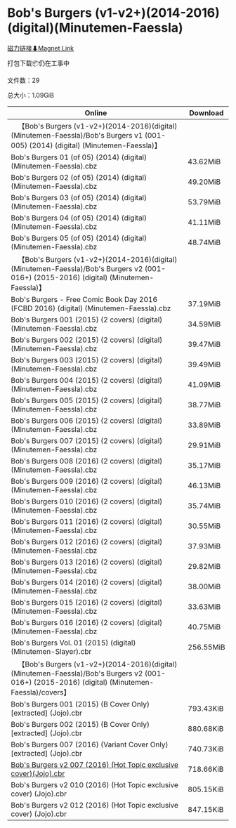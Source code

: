 # Bob's Burgers (v1-v2+)(2014-2016)(digital)(Minutemen-Faessla)

[磁力链接⬇Magnet Link](magnet:?xt=urn:btih:c67226c244cb1c5d5eebce0425051b59a61518e6&dn=Bob%27s%20Burgers%20%28v1-v2%2B%29%282014-2016%29%28digital%29%28Minutemen-Faessla%29)

打包下载📦仍在工事中

文件数：29

总大小：1.09GiB

Online | Download
--- | ---
&emsp;【Bob's Burgers (v1-v2+)(2014-2016)(digital)(Minutemen-Faessla)/Bob's Burgers v1 (001-005) (2014) (digital) (Minutemen-Faessla)】 | 
Bob's Burgers 01 (of 05) (2014) (digital) (Minutemen-Faessla).cbz | 43.62MiB
Bob's Burgers 02 (of 05) (2014) (digital) (Minutemen-Faessla).cbz | 49.20MiB
Bob's Burgers 03 (of 05) (2014) (digital) (Minutemen-Faessla).cbz | 53.79MiB
Bob's Burgers 04 (of 05) (2014) (digital) (Minutemen-Faessla).cbz | 41.11MiB
Bob's Burgers 05 (of 05) (2014) (digital) (Minutemen-Faessla).cbz | 48.74MiB
&emsp;【Bob's Burgers (v1-v2+)(2014-2016)(digital)(Minutemen-Faessla)/Bob's Burgers v2 (001-016+) (2015-2016) (digital) (Minutemen-Faessla)】 | 
Bob's Burgers - Free Comic Book Day 2016 (FCBD 2016) (digital) (Minutemen-Faessla).cbz | 37.19MiB
Bob's Burgers 001 (2015) (2 covers) (digital) (Minutemen-Faessla).cbz | 34.59MiB
Bob's Burgers 002 (2015) (2 covers) (digital) (Minutemen-Faessla).cbz | 39.47MiB
Bob's Burgers 003 (2015) (2 covers) (digital) (Minutemen-Faessla).cbz | 39.49MiB
Bob's Burgers 004 (2015) (2 covers) (digital) (Minutemen-Faessla).cbz | 41.09MiB
Bob's Burgers 005 (2015) (2 covers) (digital) (Minutemen-Faessla).cbz | 38.77MiB
Bob's Burgers 006 (2015) (2 covers) (digital) (Minutemen-Faessla).cbz | 33.89MiB
Bob's Burgers 007 (2015) (2 covers) (digital) (Minutemen-Faessla).cbz | 29.91MiB
Bob's Burgers 008 (2016) (2 covers) (digital) (Minutemen-Faessla).cbz | 35.17MiB
Bob's Burgers 009 (2016) (2 covers) (digital) (Minutemen-Faessla).cbz | 46.13MiB
Bob's Burgers 010 (2016) (2 covers) (digital) (Minutemen-Faessla).cbz | 35.74MiB
Bob's Burgers 011 (2016) (2 covers) (digital) (Minutemen-Faessla).cbz | 30.55MiB
Bob's Burgers 012 (2016) (2 covers) (digital) (Minutemen-Faessla).cbz | 37.93MiB
Bob's Burgers 013 (2016) (2 covers) (digital) (Minutemen-Faessla).cbz | 29.82MiB
Bob's Burgers 014 (2016) (2 covers) (digital) (Minutemen-Faessla).cbz | 38.00MiB
Bob's Burgers 015 (2016) (2 covers) (digital) (Minutemen-Faessla).cbz | 33.63MiB
Bob's Burgers 016 (2016) (2 covers) (digital) (Minutemen-Faessla).cbz | 40.75MiB
Bob's Burgers Vol. 01 (2015) (digital) (Minutemen-Slayer).cbr | 256.55MiB
&emsp;【Bob's Burgers (v1-v2+)(2014-2016)(digital)(Minutemen-Faessla)/Bob's Burgers v2 (001-016+) (2015-2016) (digital) (Minutemen-Faessla)/covers】 | 
Bob's Burgers 001 (2015) (B Cover Only) \[extracted\] (Jojo).cbr | 793.43KiB
Bob's Burgers 002 (2015) (B Cover Only) \[extracted\] (Jojo).cbr | 880.68KiB
Bob's Burgers 007 (2016) (Variant Cover Only) \[extracted\] (Jojo).cbr | 740.73KiB
[Bob's Burgers v2 007 (2016) (Hot Topic exclusive cover)(Jojo).cbr](https://github.com/alicewish/markdown/blob/master/comic/Bobs-Burgers-v2-007-2016-Hot-Topic-exclusive-cover-Jojo-cbr.md) | 718.66KiB
Bob's Burgers v2 010 (2016) (Hot Topic exclusive cover) (Jojo).cbr | 805.15KiB
Bob's Burgers v2 012 (2016) (Hot Topic exclusive cover) (Jojo).cbr | 847.15KiB